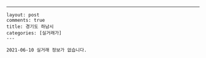 ---
    layout: post
    comments: true
    title: 경기도 하남시
    categories: [실거래가]
    ---

    2021-06-10 실거래 정보가 없습니다.

    